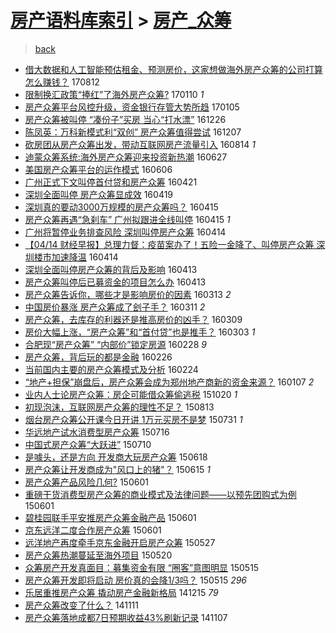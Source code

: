 [房产语料库索引](../../README.md)  > [房产_众筹](房产_众筹.md)
====
> [back](../README.md)

- [借大数据和人工智能预估租金、预测房价，这家想做海外房产众筹的公司打算怎么赚钱？](http://jkwz.applinzi.com/ittc/7000837783130997777.html#%E5%80%9F%E5%A4%A7%E6%95%B0%E6%8D%AE%E5%92%8C%E4%BA%BA%E5%B7%A5%E6%99%BA%E8%83%BD%E9%A2%84%E4%BC%B0%E7%A7%9F%E9%87%91%E3%80%81%E9%A2%84%E6%B5%8B%E6%88%BF%E4%BB%B7%EF%BC%8C%E8%BF%99%E5%AE%B6%E6%83%B3%E5%81%9A%E6%B5%B7%E5%A4%96%E6%88%BF%E4%BA%A7%E4%BC%97%E7%AD%B9%E7%9A%84%E5%85%AC%E5%8F%B8%E6%89%93%E7%AE%97%E6%80%8E%E4%B9%88%E8%B5%9A%E9%92%B1%EF%BC%9F) 170812  
- [限制换汇政策“捧红”了海外房产众筹?](http://jkwz.applinzi.com/ittc/6921581516932252677.html#%E9%99%90%E5%88%B6%E6%8D%A2%E6%B1%87%E6%94%BF%E7%AD%96%E2%80%9C%E6%8D%A7%E7%BA%A2%E2%80%9D%E4%BA%86%E6%B5%B7%E5%A4%96%E6%88%BF%E4%BA%A7%E4%BC%97%E7%AD%B9%3F) 170110 *1* 
- [房产众筹平台风控升级，资金银行存管大势所趋](http://jkwz.applinzi.com/ittc/6919637706773890052.html#%E6%88%BF%E4%BA%A7%E4%BC%97%E7%AD%B9%E5%B9%B3%E5%8F%B0%E9%A3%8E%E6%8E%A7%E5%8D%87%E7%BA%A7%EF%BC%8C%E8%B5%84%E9%87%91%E9%93%B6%E8%A1%8C%E5%AD%98%E7%AE%A1%E5%A4%A7%E5%8A%BF%E6%89%80%E8%B6%8B) 170105  
- [房产众筹被叫停 “凑份子”买房 当心“打水漂”](http://jkwz.applinzi.com/ittc/6915960366894154757.html#%E6%88%BF%E4%BA%A7%E4%BC%97%E7%AD%B9%E8%A2%AB%E5%8F%AB%E5%81%9C+%E2%80%9C%E5%87%91%E4%BB%BD%E5%AD%90%E2%80%9D%E4%B9%B0%E6%88%BF+%E5%BD%93%E5%BF%83%E2%80%9C%E6%89%93%E6%B0%B4%E6%BC%82%E2%80%9D) 161226  
- [陈凤英：万科新模式利“双创” 房产众筹值得尝试](http://jkwz.applinzi.com/ittc/6908778116373021701.html#%E9%99%88%E5%87%A4%E8%8B%B1%EF%BC%9A%E4%B8%87%E7%A7%91%E6%96%B0%E6%A8%A1%E5%BC%8F%E5%88%A9%E2%80%9C%E5%8F%8C%E5%88%9B%E2%80%9D+%E6%88%BF%E4%BA%A7%E4%BC%97%E7%AD%B9%E5%80%BC%E5%BE%97%E5%B0%9D%E8%AF%95) 161207  
- [砍房团从房产众筹出发，带动互联网房产流量引入](http://jkwz.applinzi.com/ittc/6866102304029279236.html#%E7%A0%8D%E6%88%BF%E5%9B%A2%E4%BB%8E%E6%88%BF%E4%BA%A7%E4%BC%97%E7%AD%B9%E5%87%BA%E5%8F%91%EF%BC%8C%E5%B8%A6%E5%8A%A8%E4%BA%92%E8%81%94%E7%BD%91%E6%88%BF%E4%BA%A7%E6%B5%81%E9%87%8F%E5%BC%95%E5%85%A5) 160814 *1* 
- [迪蒙众筹系统:海外房产众筹迎来投资新热潮](http://jkwz.applinzi.com/ittc/6848342872524588036.html#%E8%BF%AA%E8%92%99%E4%BC%97%E7%AD%B9%E7%B3%BB%E7%BB%9F%3A%E6%B5%B7%E5%A4%96%E6%88%BF%E4%BA%A7%E4%BC%97%E7%AD%B9%E8%BF%8E%E6%9D%A5%E6%8A%95%E8%B5%84%E6%96%B0%E7%83%AD%E6%BD%AE) 160627  
- [美国房产众筹平台的运作模式](http://jkwz.applinzi.com/ittc/6840635914736632837.html#%E7%BE%8E%E5%9B%BD%E6%88%BF%E4%BA%A7%E4%BC%97%E7%AD%B9%E5%B9%B3%E5%8F%B0%E7%9A%84%E8%BF%90%E4%BD%9C%E6%A8%A1%E5%BC%8F) 160606  
- [广州正式下文叫停首付贷和房产众筹](http://jkwz.applinzi.com/ittc/6823632050007311365.html#%E5%B9%BF%E5%B7%9E%E6%AD%A3%E5%BC%8F%E4%B8%8B%E6%96%87%E5%8F%AB%E5%81%9C%E9%A6%96%E4%BB%98%E8%B4%B7%E5%92%8C%E6%88%BF%E4%BA%A7%E4%BC%97%E7%AD%B9) 160421  
- [深圳全面叫停 房产众筹显成效](http://jkwz.applinzi.com/ittc/6822722327347201029.html#%E6%B7%B1%E5%9C%B3%E5%85%A8%E9%9D%A2%E5%8F%AB%E5%81%9C+%E6%88%BF%E4%BA%A7%E4%BC%97%E7%AD%B9%E6%98%BE%E6%88%90%E6%95%88) 160419  
- [深圳真的要动3000万规模的房产众筹吗？](http://jkwz.applinzi.com/ittc/6821301227627234309.html#%E6%B7%B1%E5%9C%B3%E7%9C%9F%E7%9A%84%E8%A6%81%E5%8A%A83000%E4%B8%87%E8%A7%84%E6%A8%A1%E7%9A%84%E6%88%BF%E4%BA%A7%E4%BC%97%E7%AD%B9%E5%90%97%EF%BC%9F) 160415  
- [房产众筹再遇“急刹车” 广州拟跟进全线叫停](http://jkwz.applinzi.com/ittc/6821122685706699781.html#%E6%88%BF%E4%BA%A7%E4%BC%97%E7%AD%B9%E5%86%8D%E9%81%87%E2%80%9C%E6%80%A5%E5%88%B9%E8%BD%A6%E2%80%9D+%E5%B9%BF%E5%B7%9E%E6%8B%9F%E8%B7%9F%E8%BF%9B%E5%85%A8%E7%BA%BF%E5%8F%AB%E5%81%9C) 160415 *1* 
- [广州将暂停业务排查风险 深圳叫停房产众筹](http://jkwz.applinzi.com/ittc/6820983789165478917.html#%E5%B9%BF%E5%B7%9E%E5%B0%86%E6%9A%82%E5%81%9C%E4%B8%9A%E5%8A%A1%E6%8E%92%E6%9F%A5%E9%A3%8E%E9%99%A9+%E6%B7%B1%E5%9C%B3%E5%8F%AB%E5%81%9C%E6%88%BF%E4%BA%A7%E4%BC%97%E7%AD%B9) 160414  
- [【04/14 财经早报】总理力督：疫苗案办了！五险一金降了、叫停房产众筹 深圳楼市加速降温](http://jkwz.applinzi.com/ittc/6820881117691249668.html#%E3%80%9004%2F14+%E8%B4%A2%E7%BB%8F%E6%97%A9%E6%8A%A5%E3%80%91%E6%80%BB%E7%90%86%E5%8A%9B%E7%9D%A3%EF%BC%9A%E7%96%AB%E8%8B%97%E6%A1%88%E5%8A%9E%E4%BA%86%EF%BC%81%E4%BA%94%E9%99%A9%E4%B8%80%E9%87%91%E9%99%8D%E4%BA%86%E3%80%81%E5%8F%AB%E5%81%9C%E6%88%BF%E4%BA%A7%E4%BC%97%E7%AD%B9+%E6%B7%B1%E5%9C%B3%E6%A5%BC%E5%B8%82%E5%8A%A0%E9%80%9F%E9%99%8D%E6%B8%A9) 160414  
- [深圳全面叫停房产众筹的背后及影响](http://jkwz.applinzi.com/ittc/6820641589562967045.html#%E6%B7%B1%E5%9C%B3%E5%85%A8%E9%9D%A2%E5%8F%AB%E5%81%9C%E6%88%BF%E4%BA%A7%E4%BC%97%E7%AD%B9%E7%9A%84%E8%83%8C%E5%90%8E%E5%8F%8A%E5%BD%B1%E5%93%8D) 160413  
- [房产众筹叫停后已募资金的项目怎么办](http://jkwz.applinzi.com/ittc/6820469070218396676.html#%E6%88%BF%E4%BA%A7%E4%BC%97%E7%AD%B9%E5%8F%AB%E5%81%9C%E5%90%8E%E5%B7%B2%E5%8B%9F%E8%B5%84%E9%87%91%E7%9A%84%E9%A1%B9%E7%9B%AE%E6%80%8E%E4%B9%88%E5%8A%9E) 160413  
- [房产众筹告诉你，哪些才是影响房价的因素](http://jkwz.applinzi.com/ittc/6809196587842536453.html#%E6%88%BF%E4%BA%A7%E4%BC%97%E7%AD%B9%E5%91%8A%E8%AF%89%E4%BD%A0%EF%BC%8C%E5%93%AA%E4%BA%9B%E6%89%8D%E6%98%AF%E5%BD%B1%E5%93%8D%E6%88%BF%E4%BB%B7%E7%9A%84%E5%9B%A0%E7%B4%A0) 160313 *2* 
- [中国房价暴涨 房产众筹成了刽子手？](http://jkwz.applinzi.com/ittc/6808362341401887749.html#%E4%B8%AD%E5%9B%BD%E6%88%BF%E4%BB%B7%E6%9A%B4%E6%B6%A8+%E6%88%BF%E4%BA%A7%E4%BC%97%E7%AD%B9%E6%88%90%E4%BA%86%E5%88%BD%E5%AD%90%E6%89%8B%EF%BC%9F) 160311 *2* 
- [房产众筹，去库存的利器还是推高房价的凶手？](http://jkwz.applinzi.com/ittc/6807455598954152964.html#%E6%88%BF%E4%BA%A7%E4%BC%97%E7%AD%B9%EF%BC%8C%E5%8E%BB%E5%BA%93%E5%AD%98%E7%9A%84%E5%88%A9%E5%99%A8%E8%BF%98%E6%98%AF%E6%8E%A8%E9%AB%98%E6%88%BF%E4%BB%B7%E7%9A%84%E5%87%B6%E6%89%8B%EF%BC%9F) 160309  
- [房价大幅上涨，“房产众筹”和“首付贷”也是推手？](http://jkwz.applinzi.com/ittc/6805375981707592708.html#%E6%88%BF%E4%BB%B7%E5%A4%A7%E5%B9%85%E4%B8%8A%E6%B6%A8%EF%BC%8C%E2%80%9C%E6%88%BF%E4%BA%A7%E4%BC%97%E7%AD%B9%E2%80%9D%E5%92%8C%E2%80%9C%E9%A6%96%E4%BB%98%E8%B4%B7%E2%80%9D%E4%B9%9F%E6%98%AF%E6%8E%A8%E6%89%8B%EF%BC%9F) 160303 *1* 
- [合肥现“房产众筹” “内部价”锁定房源](http://jkwz.applinzi.com/ittc/6803788907401446404.html#%E5%90%88%E8%82%A5%E7%8E%B0%E2%80%9C%E6%88%BF%E4%BA%A7%E4%BC%97%E7%AD%B9%E2%80%9D+%E2%80%9C%E5%86%85%E9%83%A8%E4%BB%B7%E2%80%9D%E9%94%81%E5%AE%9A%E6%88%BF%E6%BA%90) 160228 *9* 
- [房产众筹，背后玩的都是金融](http://jkwz.applinzi.com/ittc/6802988337568678916.html#%E6%88%BF%E4%BA%A7%E4%BC%97%E7%AD%B9%EF%BC%8C%E8%83%8C%E5%90%8E%E7%8E%A9%E7%9A%84%E9%83%BD%E6%98%AF%E9%87%91%E8%9E%8D) 160226  
- [当前国内主要的房产众筹模式及分析](http://jkwz.applinzi.com/ittc/6802277176980276228.html#%E5%BD%93%E5%89%8D%E5%9B%BD%E5%86%85%E4%B8%BB%E8%A6%81%E7%9A%84%E6%88%BF%E4%BA%A7%E4%BC%97%E7%AD%B9%E6%A8%A1%E5%BC%8F%E5%8F%8A%E5%88%86%E6%9E%90) 160224  
- [“地产+担保”崩盘后，房产众筹会成为郑州地产商新的资金来源？](http://jkwz.applinzi.com/ittc/6784503549811753988.html#%E2%80%9C%E5%9C%B0%E4%BA%A7%2B%E6%8B%85%E4%BF%9D%E2%80%9D%E5%B4%A9%E7%9B%98%E5%90%8E%EF%BC%8C%E6%88%BF%E4%BA%A7%E4%BC%97%E7%AD%B9%E4%BC%9A%E6%88%90%E4%B8%BA%E9%83%91%E5%B7%9E%E5%9C%B0%E4%BA%A7%E5%95%86%E6%96%B0%E7%9A%84%E8%B5%84%E9%87%91%E6%9D%A5%E6%BA%90%EF%BC%9F) 160107 *2* 
- [业内人士论房产众筹：房企可能借众筹偷逃税](http://jkwz.applinzi.com/ittc/6755178190562329605.html#%E4%B8%9A%E5%86%85%E4%BA%BA%E5%A3%AB%E8%AE%BA%E6%88%BF%E4%BA%A7%E4%BC%97%E7%AD%B9%EF%BC%9A%E6%88%BF%E4%BC%81%E5%8F%AF%E8%83%BD%E5%80%9F%E4%BC%97%E7%AD%B9%E5%81%B7%E9%80%83%E7%A8%8E) 151020 *1* 
- [初现泡沫，互联网房产众筹的理性不足？](http://jkwz.applinzi.com/ittc/547650615703893401.html#%E5%88%9D%E7%8E%B0%E6%B3%A1%E6%B2%AB%EF%BC%8C%E4%BA%92%E8%81%94%E7%BD%91%E6%88%BF%E4%BA%A7%E4%BC%97%E7%AD%B9%E7%9A%84%E7%90%86%E6%80%A7%E4%B8%8D%E8%B6%B3%EF%BC%9F) 150813  
- [烟台房产众筹公开课今日开讲 1万元买房不是梦](http://jkwz.applinzi.com/ittc/547650615489835497.html#%E7%83%9F%E5%8F%B0%E6%88%BF%E4%BA%A7%E4%BC%97%E7%AD%B9%E5%85%AC%E5%BC%80%E8%AF%BE%E4%BB%8A%E6%97%A5%E5%BC%80%E8%AE%B2+1%E4%B8%87%E5%85%83%E4%B9%B0%E6%88%BF%E4%B8%8D%E6%98%AF%E6%A2%A6) 150731 *1* 
- [华远地产试水消费型房产众筹](http://jkwz.applinzi.com/ittc/547650615076863265.html#%E5%8D%8E%E8%BF%9C%E5%9C%B0%E4%BA%A7%E8%AF%95%E6%B0%B4%E6%B6%88%E8%B4%B9%E5%9E%8B%E6%88%BF%E4%BA%A7%E4%BC%97%E7%AD%B9) 150716  
- [中国式房产众筹“大跃进”](http://jkwz.applinzi.com/ittc/547650615036878627.html#%E4%B8%AD%E5%9B%BD%E5%BC%8F%E6%88%BF%E4%BA%A7%E4%BC%97%E7%AD%B9%E2%80%9C%E5%A4%A7%E8%B7%83%E8%BF%9B%E2%80%9D) 150710  
- [是噱头，还是方向 开发商大玩房产众筹](http://jkwz.applinzi.com/ittc/547650611417501226.html#%E6%98%AF%E5%99%B1%E5%A4%B4%EF%BC%8C%E8%BF%98%E6%98%AF%E6%96%B9%E5%90%91+%E5%BC%80%E5%8F%91%E5%95%86%E5%A4%A7%E7%8E%A9%E6%88%BF%E4%BA%A7%E4%BC%97%E7%AD%B9) 150618  
- [房产众筹让开发商成为&quot;风口上的猪&quot;？](http://jkwz.applinzi.com/ittc/547650611415155053.html#%E6%88%BF%E4%BA%A7%E4%BC%97%E7%AD%B9%E8%AE%A9%E5%BC%80%E5%8F%91%E5%95%86%E6%88%90%E4%B8%BA%26quot%3B%E9%A3%8E%E5%8F%A3%E4%B8%8A%E7%9A%84%E7%8C%AA%26quot%3B%EF%BC%9F) 150615 *1* 
- [房产众筹产品风险几何?](http://jkwz.applinzi.com/ittc/547650611417976585.html#%E6%88%BF%E4%BA%A7%E4%BC%97%E7%AD%B9%E4%BA%A7%E5%93%81%E9%A3%8E%E9%99%A9%E5%87%A0%E4%BD%95%3F) 150601  
- [重磅干货消费型房产众筹的商业模式及法律问题——以预先团购式为例](http://jkwz.applinzi.com/ittc/547650611415768933.html#%E9%87%8D%E7%A3%85%E5%B9%B2%E8%B4%A7%E6%B6%88%E8%B4%B9%E5%9E%8B%E6%88%BF%E4%BA%A7%E4%BC%97%E7%AD%B9%E7%9A%84%E5%95%86%E4%B8%9A%E6%A8%A1%E5%BC%8F%E5%8F%8A%E6%B3%95%E5%BE%8B%E9%97%AE%E9%A2%98%E2%80%94%E2%80%94%E4%BB%A5%E9%A2%84%E5%85%88%E5%9B%A2%E8%B4%AD%E5%BC%8F%E4%B8%BA%E4%BE%8B) 150601  
- [碧桂园联手平安推房产众筹金融产品](http://jkwz.applinzi.com/ittc/547650611416789585.html#%E7%A2%A7%E6%A1%82%E5%9B%AD%E8%81%94%E6%89%8B%E5%B9%B3%E5%AE%89%E6%8E%A8%E6%88%BF%E4%BA%A7%E4%BC%97%E7%AD%B9%E9%87%91%E8%9E%8D%E4%BA%A7%E5%93%81) 150601  
- [京东远洋二度合作房产众筹](http://jkwz.applinzi.com/ittc/547650611417807198.html#%E4%BA%AC%E4%B8%9C%E8%BF%9C%E6%B4%8B%E4%BA%8C%E5%BA%A6%E5%90%88%E4%BD%9C%E6%88%BF%E4%BA%A7%E4%BC%97%E7%AD%B9) 150601  
- [远洋地产再度牵手京东金融开启房产众筹](http://jkwz.applinzi.com/ittc/547650611414711088.html#%E8%BF%9C%E6%B4%8B%E5%9C%B0%E4%BA%A7%E5%86%8D%E5%BA%A6%E7%89%B5%E6%89%8B%E4%BA%AC%E4%B8%9C%E9%87%91%E8%9E%8D%E5%BC%80%E5%90%AF%E6%88%BF%E4%BA%A7%E4%BC%97%E7%AD%B9) 150527  
- [房产众筹热潮蔓延至海外项目](http://jkwz.applinzi.com/ittc/547650611415930587.html#%E6%88%BF%E4%BA%A7%E4%BC%97%E7%AD%B9%E7%83%AD%E6%BD%AE%E8%94%93%E5%BB%B6%E8%87%B3%E6%B5%B7%E5%A4%96%E9%A1%B9%E7%9B%AE) 150520  
- [众筹房产开发真面目：募集资金有限 “圈客”意图明显](http://jkwz.applinzi.com/ittc/547650611412813579.html#%E4%BC%97%E7%AD%B9%E6%88%BF%E4%BA%A7%E5%BC%80%E5%8F%91%E7%9C%9F%E9%9D%A2%E7%9B%AE%EF%BC%9A%E5%8B%9F%E9%9B%86%E8%B5%84%E9%87%91%E6%9C%89%E9%99%90+%E2%80%9C%E5%9C%88%E5%AE%A2%E2%80%9D%E6%84%8F%E5%9B%BE%E6%98%8E%E6%98%BE) 150515  
- [房产众筹开发即将启动 房价真的会降1/3吗？](http://jkwz.applinzi.com/ittc/547650611414260978.html#%E6%88%BF%E4%BA%A7%E4%BC%97%E7%AD%B9%E5%BC%80%E5%8F%91%E5%8D%B3%E5%B0%86%E5%90%AF%E5%8A%A8+%E6%88%BF%E4%BB%B7%E7%9C%9F%E7%9A%84%E4%BC%9A%E9%99%8D1%2F3%E5%90%97%EF%BC%9F) 150515 *296* 
- [乐居重推房产众筹 撬动房产金融新格局](http://jkwz.applinzi.com/ittc/547650611383255992.html#%E4%B9%90%E5%B1%85%E9%87%8D%E6%8E%A8%E6%88%BF%E4%BA%A7%E4%BC%97%E7%AD%B9+%E6%92%AC%E5%8A%A8%E6%88%BF%E4%BA%A7%E9%87%91%E8%9E%8D%E6%96%B0%E6%A0%BC%E5%B1%80) 141215 *79* 
- [房产众筹改变了什么？](http://jkwz.applinzi.com/ittc/547650611378984281.html#%E6%88%BF%E4%BA%A7%E4%BC%97%E7%AD%B9%E6%94%B9%E5%8F%98%E4%BA%86%E4%BB%80%E4%B9%88%EF%BC%9F) 141111  
- [房产众筹落地成都7日预期收益43%刷新记录](http://jkwz.applinzi.com/ittc/547650611377660355.html#%E6%88%BF%E4%BA%A7%E4%BC%97%E7%AD%B9%E8%90%BD%E5%9C%B0%E6%88%90%E9%83%BD7%E6%97%A5%E9%A2%84%E6%9C%9F%E6%94%B6%E7%9B%8A43%25%E5%88%B7%E6%96%B0%E8%AE%B0%E5%BD%95) 141107  
